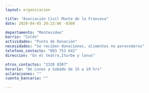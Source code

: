 ```yaml
---
layout: organizacion

title: "Asociación Civil Monte de la Francesa"
date: 2020-04-05 20:23:06 -0300

departamento: "Montevideo"
barrio: "Colón"
actividades: "Punto de Donación"
necesidades: "Se reciben donaciones, alimentos no perecederos"
telefono_contacto: "093 753 642"
direccion: "En el teatro,Iturbe y lanus"

otros_contactos: "2320 8307"
horario: "De Lunes a Sabádo de 15 a 19 hrs"
aclaraciones: ""
cuenta_bancaria: ""

---
```

